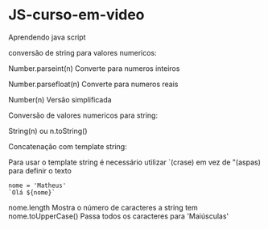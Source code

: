 # JS-curso-em-video

Aprendendo java script

conversão de string para valores numericos:

Number.parseint(n)
    Converte para numeros inteiros

Number.parsefloat(n)
    Converte para numeros reais

Number(n)
    Versão simplificada

Conversão de valores numericos para string:

String(n) ou n.toString()


Concatenação com template string:

Para usar o template string é necessário utilizar `(crase) em vez de "(aspas) para definir o texto 

    nome = 'Matheus'
    `Olá ${nome}`

nome.length  Mostra o número de caracteres a string tem
nome.toUpperCase() Passa todos os caracteres para 'Maiúsculas'
